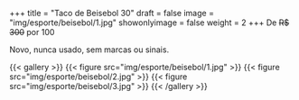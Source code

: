 +++
title = "Taco de Beisebol 30"
draft = false
image = "img/esporte/beisebol/1.jpg"
showonlyimage = false
weight = 2
+++
De ~~R$ 300~~ por <span class="price">100</span>

Novo, nunca usado, sem marcas ou sinais.
<!--more-->


{{< gallery >}}
{{< figure src="img/esporte/beisebol/1.jpg" >}}
{{< figure src="img/esporte/beisebol/2.jpg" >}}
{{< figure src="img/esporte/beisebol/3.jpg" >}}
{{< /gallery >}}